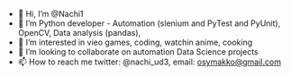 - 👋 Hi, I’m @Nachi1
- 🌱 I’m Python developer - Automation (slenium and PyTest and PyUnit), OpenCV, Data analysis (pandas), 
- 👀 I’m interested in vieo games, coding, watchin anime, cooking
- 💞️ I’m looking to collaborate on automation Data Science projects
- 📫 How to reach me twitter: @nachi_ud3, email: osymakko@gmail.com

<!---
Nachi1/Nachi1 is a ✨ special ✨ repository because its `README.md` (this file) appears on your GitHub profile.
You can click the Preview link to take a look at your changes.
--->
